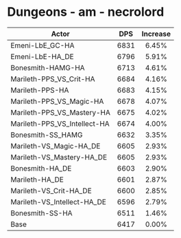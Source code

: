 # Dungeons - am - necrolord
| Actor | DPS | Increase |
|---|:---:|:---:|
|Emeni-LbE_GC-HA|6831|6.45%|
|Emeni-LbE-HA_DE|6796|5.91%|
|Bonesmith-HAMG-HA|6713|4.61%|
|Marileth-PPS_VS_Crit-HA|6684|4.16%|
|Marileth-PPS-HA|6683|4.15%|
|Marileth-PPS_VS_Magic-HA|6678|4.07%|
|Marileth-PPS_VS_Mastery-HA|6675|4.02%|
|Marileth-PPS_VS_Intellect-HA|6674|4.00%|
|Bonesmith-SS_HAMG|6632|3.35%|
|Marileth-VS_Magic-HA_DE|6605|2.93%|
|Marileth-VS_Mastery-HA_DE|6605|2.93%|
|Bonesmith-HA_DE|6603|2.90%|
|Marileth-HA_DE|6601|2.87%|
|Marileth-VS_Crit-HA_DE|6600|2.85%|
|Marileth-VS_Intellect-HA_DE|6596|2.79%|
|Bonesmith-SS-HA|6511|1.46%|
|Base|6417|0.00%|
